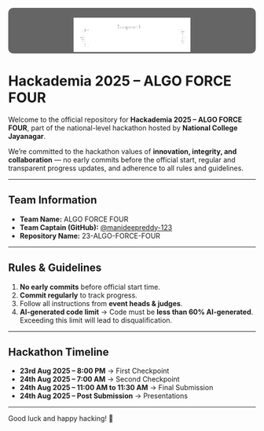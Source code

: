 <p align="center" style="background: rgba(0,0,0,0.6); border-radius: 10px; padding: 20px; padding-bottom: 0;">
  <img 
    src="https://github.com/NCJ-Hackademia/Assets/blob/main/Hackademia-Logo%20(1).png?raw=true" 
    alt="Hackademia Logo" 
    height="70"
  >
</p>

# Hackademia 2025 – ALGO FORCE FOUR

Welcome to the official repository for **Hackademia 2025 – ALGO FORCE FOUR**, part of the national-level hackathon hosted by **National College Jayanagar**.  

We’re committed to the hackathon values of **innovation, integrity, and collaboration** — no early commits before the official start, regular and transparent progress updates, and adherence to all rules and guidelines.  

---

## **Team Information**
- **Team Name:** ALGO FORCE FOUR  
- **Team Captain (GitHub):** [@manideepreddy-123](https://github.com/manideepreddy-123)  
- **Repository Name:** 23-ALGO-FORCE-FOUR  

---

## **Rules & Guidelines**
1. **No early commits** before official start time.  
2. **Commit regularly** to track progress.  
3. Follow all instructions from **event heads & judges**.  
4. **AI-generated code limit** → Code must be **less than 60% AI-generated**. Exceeding this limit will lead to disqualification.  

---

## **Hackathon Timeline**
- **23rd Aug 2025 – 8:00 PM** → First Checkpoint  
- **24th Aug 2025 – 7:00 AM** → Second Checkpoint  
- **24th Aug 2025 – 11:00 AM to 11:30 AM** → Final Submission  
- **24th Aug 2025 – Post Submission** → Presentations  

---

Good luck and happy hacking! 🎉


